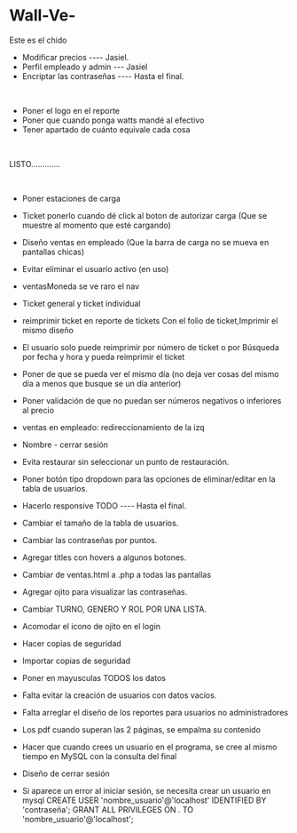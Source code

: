 # Wall-Ve-
Este es el chido

* Modificar precios ---- Jasiel.
* Perfil empleado y admin --- Jasiel 
* Encriptar las contraseñas ---- Hasta el final.
<br>

* Poner el logo en el reporte
* Poner que cuando ponga watts mandé al efectivo
* Tener apartado de cuánto equivale cada cosa





<br>

LISTO.............

<br>

* Poner estaciones de carga
* Ticket ponerlo cuando dé click al boton de autorizar carga (Que se muestre al momento que esté cargando)
* Diseño ventas en empleado (Que la barra de carga no se mueva en pantallas chicas)
* Evitar eliminar el usuario activo (en uso)
* ventasMoneda se ve raro el nav
* Ticket general y ticket individual
* reimprimir ticket en reporte de tickets Con el folio de ticket,Imprimir el mismo diseño
* El usuario solo puede reimprimir por número de ticket o por Búsqueda por fecha y hora y pueda reimprimir el ticket
* Poner de que se pueda ver el mismo día (no deja ver cosas del mismo día a menos que busque se un día anterior)
* Poner validación de que no puedan ser números negativos o inferiores al precio 
* ventas en empleado: redireccionamiento de la izq
* Nombre - cerrar sesión 
* Evita restaurar sin seleccionar un punto de restauración.
* Poner botón tipo dropdown para las opciones de eliminar/editar en la tabla de usuarios.

* Hacerlo responsive TODO ---- Hasta el final.
* Cambiar el tamaño de la tabla de usuarios. 
* Cambiar las contraseñas por puntos.
* Agregar titles con hovers a algunos botones.
* Cambiar de ventas.html a .php a todas las pantallas
* Agregar ojito para visualizar las contraseñas.
* Cambiar TURNO, GENERO Y ROL POR UNA LISTA.
* Acomodar el icono de ojito en el login
* Hacer copias de seguridad
* Importar copias de seguridad
* Poner en mayusculas TODOS los datos
* Falta evitar la creación de usuarios con datos vacíos.
* Falta arreglar el diseño de los reportes para usuarios no administradores
* Los pdf cuando superan las 2 páginas, se empalma su contenido
* Hacer que cuando crees un usuario en el programa, se cree al mismo tiempo en MySQL con la consulta del final
* Diseño de cerrar sesión

* Si aparece un error al iniciar sesión, se necesita crear un usuario en mysql
CREATE USER 'nombre_usuario'@'localhost' IDENTIFIED BY 'contraseña';
GRANT ALL PRIVILEGES ON *.* TO 'nombre_usuario'@'localhost';
